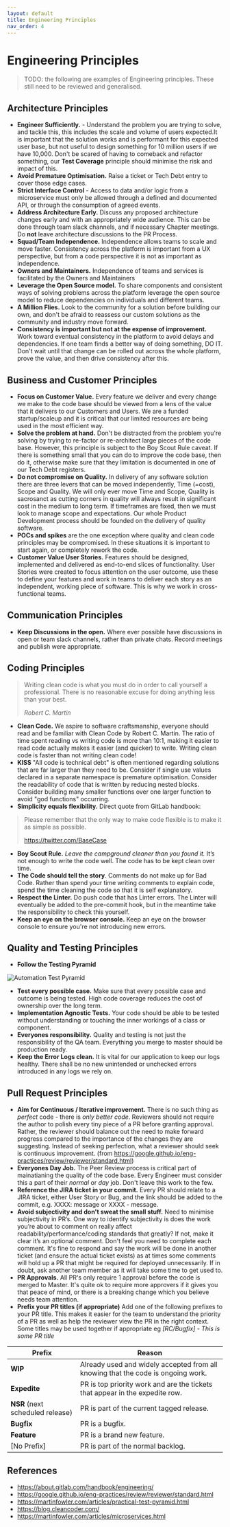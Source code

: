 ```yaml
---
layout: default
title: Engineering Principles
nav_order: 4
---
```

# Engineering Principles

> TODO: the following are examples of Engineering principles.
> These still need to be reviewed and generalised.

## Architecture Principles

- **Engineer Sufficiently.** - Understand the problem you are trying to solve, and tackle this, this includes the scale and volume of users expected.It is important that the solution works and is performant for this expected user base, but not useful to design something for 10 million users if we have 10,000. Don't be scared of having to comeback and refactor something, our **Test Coverage** principle should minimise the risk and impact of this.
- **Avoid Premature Optimisation.** Raise a ticket or Tech Debt entry to cover those edge cases.
- **Strict Interface Control** - Access to data and/or logic from a microservice must only be allowed through a defined and documented API, or through the consumption of agreed events.
- **Address Architecture Early.** Discuss any proposed architecture changes early and with an appropriately wide audience. This can be done through team slack channels, and if necessary Chapter meetings. Do **not** leave architecture discussions to the PR Process.
- **Squad/Team Independence.** Independence allows teams to scale and move faster. Consistency across the platform is important from a UX perspective, but from a code perspective it is not as important as independence.
- **Owners and Maintainers.** Independence of teams and services is facilitated by the Owners and Maintainers
- **Leverage the Open Source model.** To share components and consistent ways of solving problems across the platform leverage the open source model to reduce dependencies on individuals and different teams.
- **A Million Flies.** Look to the community for a solution before building our own, and don't be afraid to reassess our custom solutions as the community and industry move forward.
- **Consistency is important but not at the expense of improvement.** Work toward eventual consistency in the platform to avoid delays and dependencies. If one team finds a better way of doing something, DO IT. Don't wait until that change can be rolled out across the whole platform, prove the value, and then drive consistency after this.


## Business and Customer Principles

- **Focus on Customer Value.** Every feature we deliver and every change we make to the code base should be viewed from a lens of the value that it delivers to our Customers and Users. We are a funded startup/scaleup and it is critical that our limited resources are being used in the most efficient way.
- **Solve the problem at hand.** Don't be distracted from the problem you're solving by trying to re-factor or re-architect large pieces of the code base. However, this principle is subject to the Boy Scout Rule caveat. If there is something small that you can do to improve the code base, then do it, otherwise make sure that they limitation is documented in one of our Tech Debt registers.
- **Do not compromise on Quality.** In delivery of any software solution there are three levers that can be moved independently, Time (=cost), Scope and Quality. We will only ever move Time and Scope, Quality is sacrosanct as cutting corners in quality will always result in significant cost in the medium to long term. If timeframes are fixed, then we must look to manage scope and expectations. Our whole Product Development process should be founded on the delivery of quality software.
- **POCs and spikes** are the one exception where quality and clean code principles may be compromised. In these situations it is important to start again, or completely rework the code.
- **Customer Value User Stories.** Features should be designed, implemented and delivered as end-to-end slices of functionality. User Stories were created to focus attention on the user outcome, use these to define your features and work in teams to deliver each story as an independent, working piece of software. This is why we work in cross-functional teams.

## Communication Principles

- **Keep Discussions in the open.** Where ever possible have discussions in open or team slack channels, rather than private chats. Record meetings and publish were appropriate.

## Coding Principles

> Writing clean code is what you must do in order to call yourself a professional. There is no reasonable excuse for doing anything less than your best.
>
> *Robert C. Martin*

- **Clean Code.** We aspire to software craftsmanship, everyone should read and be familiar with Clean Code by Robert C. Martin. The ratio of time spent reading vs writing code is more than 10:1, making it easier to read code actually makes it easier (and quicker) to write. Writing clean code is faster than not writing clean code!
- **KISS** "All code is technical debt" is often mentioned regarding solutions that are far larger than they need to be. Consider if single use values declared in a separate namespace is premature optimisation. Consider the readability of code that is written by reducing nested blocks. Consider building many smaller functions over one larger function to avoid "god functions" occurring.
- **Simplicity equals flexibility.** Direct quote from GitLab handbook:
> Please remember that the only way to make code flexible is to make it as simple as possible.
>
> https://twitter.com/BaseCase
- **Boy Scout Rule.** *Leave the campground cleaner than you found it.* It’s not enough to write the code well. The code has to be kept clean over time.
- **The Code should tell the story**. Comments do not make up for Bad Code. Rather than spend your time writing comments to explain code, spend the time cleaning the code so that it is self explanatory.
- **Respect the Linter.** Do push code that has Linter errors. The Linter will eventually be added to the pre-commit hook, but in the meantime take the responsibility to check this yourself.
- **Keep an eye on the browser console.** Keep an eye on the browser console to ensure you're not introducing new errors.

## Quality and Testing Principles
- **Follow the Testing Pyramid**

![Automation Test Pyramid](../assets/testPyramid.png)
- **Test every possible case.** Make sure that every possible case and outcome is being tested. High code coverage reduces the cost of ownership over the long term.
- **Implementation Agnostic Tests.** Your code should be able to be tested without understanding or touching the inner workings of a class or component.
- **Everyones responsibility.** Quality and testing is not just the responsibility of the QA team. Everything you merge to master should be production ready.
- **Keep the Error Logs clean.** It is vital for our application to keep our logs healthy. There shall be no new unintended or unchecked errors introduced in any logs we rely on.

## <a name="pr-principles">Pull Request Principles</a>

- **Aim for Continuous / Iterative improvement.** There is no such thing as *perfect* code - there is *only better code*. Reviewers should not require the author to polish every tiny piece of a PR before granting approval. Rather, the reviewer should balance out the need to make forward progress compared to the importance of the changes they are suggesting. Instead of seeking perfection, what a reviewer should seek is continuous improvement. (from https://google.github.io/eng-practices/review/reviewer/standard.html)
- **Everyones Day Job.** The Peer Review process is critical part of mainatianing the quality of the code base. Every Engineer must consider this a part of their *normal* or *day* job. Don't leave this work to the few.
- **Reference the JIRA ticket in your commit.** Every PR should relate to a JIRA ticket, either User Story or Bug, and the link should be added to the commit, e.g. XXXX: message or XXXX - message.
- **Avoid subjectivity and don't sweat the small stuff.** Need to minimise subjectivity in PR’s. One way to identify subjectivity is does the work you’re about to comment on really affect readability/performance/coding standards that greatly? If not, make it clear it’s an optional comment. Don't feel you need to complete each comment. It's fine to respond and say the work will be done in another ticket (and ensure the actual ticket exists) as at times some comments will hold up a PR that might be required for deployed unnecessarily. If in doubt, ask another team member as it will take some time to get used to.
- **PR Approvals.** All PR's only require 1 approval before the code is merged to Master. It's quite ok to require more approvers if it gives you that peace of mind, or there is a breaking change which you believe needs team attention.
- **Prefix your PR titles (if appropriate)** Add one of the following prefixes to your PR title. This makes it easier for the team to understand the priority of a PR as well as help the reviewer view the PR in the right context. Some titles may be used together if appropriate eg *[RC/Bugfix] -  This is some PR title*

| Prefix | Reason |
| ---      |  ---------|
| **WIP**   | Already used and widely accepted from all knowing that the code is ongoing work. |
| **Expedite**   | PR is top priority work and are the tickets that appear in the expedite row. |
| **NSR** (next scheduled release)  | PR is part of the current tagged release. |
| **Bugfix**   | PR is a bugfix. |
| **Feature**   | PR is a brand new feature. |
| [No Prefix]   | PR is part of the normal backlog. |



## References

- https://about.gitlab.com/handbook/engineering/
- https://google.github.io/eng-practices/review/reviewer/standard.html
- https://martinfowler.com/articles/practical-test-pyramid.html
- https://blog.cleancoder.com/
- https://martinfowler.com/articles/microservices.html
